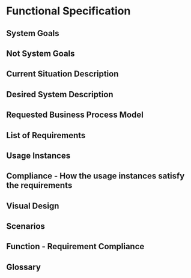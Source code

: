 # Functional Specification

## System Goals

## Not System Goals

## Current Situation Description

## Desired System Description

## Requested Business Process Model

## List of Requirements

## Usage Instances

## Compliance - How the usage instances satisfy the requirements

## Visual Design

## Scenarios

## Function - Requirement Compliance

## Glossary